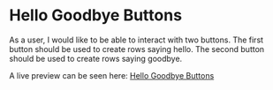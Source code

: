 # Hello Goodbye Buttons

As a user, I would like to be able to interact with two buttons. The first button should be
used to create rows saying hello. The second button should be used to create rows saying goodbye.

A live preview can be seen here: [Hello Goodbye Buttons](http://htmlpreview.github.io/?https://github.com/scrabill/hello-goodbye-buttons/blob/master/index.html)
